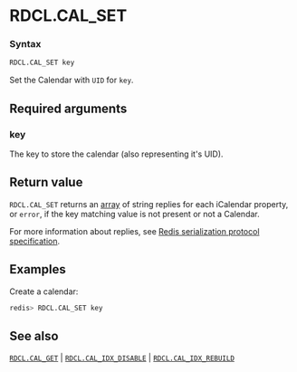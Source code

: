 # RDCL.CAL_SET

### Syntax
```bash
RDCL.CAL_SET key
```

Set the Calendar with `UID` for `key`.

## Required arguments

### key
The key to store the calendar (also representing it's UID).

## Return value 

`RDCL.CAL_SET` returns an [array](https://redis.io/docs/reference/protocol-spec/#arrays) of string replies for each iCalendar property, or `error`, if the key matching value is not present or not a Calendar.

For more information about replies, see [Redis serialization protocol specification](https://redis.io/docs/reference/protocol-spec).

## Examples

Create a calendar:
```bash
redis> RDCL.CAL_SET key
```

## See also

[`RDCL.CAL_GET`](rdcl.cal_get.md) | [`RDCL.CAL_IDX_DISABLE`](rdcl.cal_idx_disable.md) | [`RDCL.CAL_IDX_REBUILD`](rdcl.cal_idx_rebuild.md)
